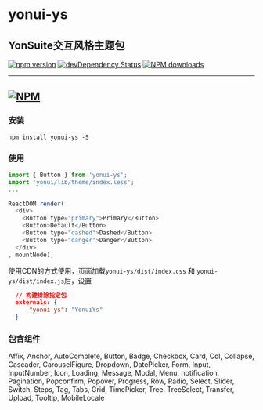 # yonui-ys
YonSuite交互风格主题包
---
[![npm version](https://img.shields.io/npm/v/yonui-ys.svg)](https://www.npmjs.com/package/yonui-ys)
[![devDependency Status](https://img.shields.io/david/dev/yonui/yonui-ys.svg)](https://david-dm.org/yonui/yonui-ys#info=devDependencies)
[![NPM downloads](http://img.shields.io/npm/dt/yonui-ys.svg?style=flat)](https://npmjs.org/package/yonui-ys)

---

[![NPM](https://nodei.co/npm/yonui-ys.png)](https://nodei.co/npm/yonui-ys/)
---

### 安装

`npm install yonui-ys -S`

### 使用

```js
import { Button } from 'yonui-ys';
import 'yonui/lib/theme/index.less';
...

ReactDOM.render(
  <div>
    <Button type="primary">Primary</Button>
    <Button>Default</Button>
    <Button type="dashed">Dashed</Button>
    <Button type="danger">Danger</Button>
  </div>
, mountNode);
```

使用CDN的方式使用，页面加载`yonui-ys/dist/index.css` 和 `yonui-ys/dist/index.js`后，设置
```json
  // 构建排除指定包
  externals: {
      "yonui-ys": "YonuiYs"
  }
```


### 包含组件

  Affix,
  Anchor,
  AutoComplete,
  Button,
  Badge,
  Checkbox,
  Card,
  Col,
  Collapse,
  Cascader,
  CarouselFigure,
  Dropdown,
  DatePicker,
  Form,
  Input,
  InputNumber,
  Icon,
  Loading,
  Message,
  Modal,
  Menu,
  notification,
  Pagination,
  Popconfirm,
  Popover,
  Progress,
  Row,
  Radio,
  Select,
  Slider,
  Switch,
  Steps,
  Tag,
  Tabs,
  Grid,
  TimePicker,
  Tree,
  TreeSelect,
  Transfer,
  Upload,
  Tooltip,
  MobileLocale